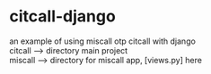 # citcall-django

an example of using miscall otp citcall with django<br>
citcall --> directory main project<br>
miscall --> directory for miscall app, [views.py] here<br>
